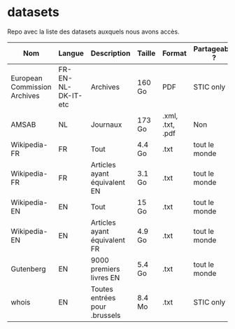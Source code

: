 # datasets
Repo avec la liste des datasets auxquels nous avons accès.


| Nom        | Langue           | Description  | Taille | Format | Partageable ?| Qui |
| ------------- | ------------- | ------------- | ------------- | ------------- | ------------- | ------------- |
| European Commission Archives      | FR-EN-NL-DK-IT-etc | Archives | 160 Go | PDF | STIC only | Simon
| AMSAB      | NL | Journaux | 173 Go | .xml, .txt, .pdf | Non | Simon
| Wikipedia-FR      | FR | Tout | 4.4 Go | .txt | tout le monde | Simon
| Wikipedia-FR      | FR | Articles ayant équivalent EN | 3.1 Go | .txt | tout le monde | Simon
| Wikipedia-EN      | EN | Tout | 15 Go | .txt | tout le monde | Simon
| Wikipedia-EN      | EN | Articles ayant équivalent FR | 4.9 Go | .txt | tout le monde | Simon
| Gutenberg      | EN | 9000 premiers livres EN | 5.4 Go | .txt | tout le monde | Simon
| whois      | EN | Toutes entrées pour .brussels | 8.4 Mo | .txt | STIC only | Simon
